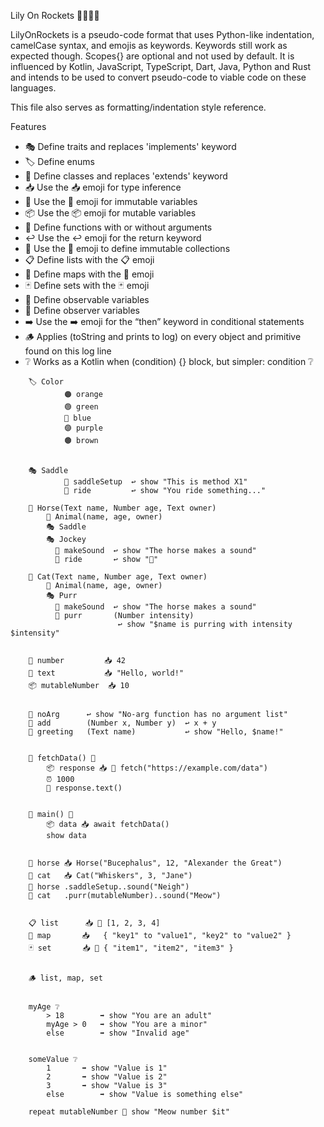 Lily On Rockets 👩‍🚀🔛🚀


LilyOnRockets is a pseudo-code format that uses Python-like indentation, camelCase syntax, and emojis as keywords. Keywords still work as expected though. Scopes{} are optional and not used by default. It is influenced by Kotlin, JavaScript, TypeScript, Dart, Java, Python and Rust and intends to be used to convert pseudo-code to viable code on these languages.

This file also serves as formatting/indentation style reference.

Features
- 🎭 Define traits and replaces 'implements' keyword
- 🏷️ Define enums
- 🧩 Define classes and replaces 'extends' keyword
- 📥 Use the 📥 emoji for type inference
- 🗿 Use the 🗿 emoji for immutable variables
- 📦 Use the 📦 emoji for mutable variables
- 🚀 Define functions with or without arguments
- ↩️ Use the ↩️ emoji for the return keyword
- 🔐 Use the 🔐 emoji to define immutable collections
- 📋 Define lists with the 📋 emoji
- 🔑 Define maps with the 🔑 emoji
- 🃏 Define sets with the 🃏 emoji
- 🚦 Define observable variables
- 🧐 Define observer variables
- ➡️ Use the ➡️ emoji for the “then” keyword in conditional statements
- 🪵 Applies (toString and prints to log) on every object and primitive found on this log line
- ❔ Works as a Kotlin when (condition) {} block, but simpler: condition ❔

```lily    
    🏷️ Color
    	    🟠 orange
    	    🟢 green
    	    🔵 blue
    	    🟣 purple
    	    🟤 brown


    🎭 Saddle
	        🚀 saddleSetup  ↩️ show "This is method X1"
	        🚀 ride         ↩️ show "You ride something..."
    
    🧩 Horse(Text name, Number age, Text owner)
    	🧩 Animal(name, age, owner)
        🎭 Saddle
        🎭 Jockey
          🚀 makeSound  ↩️ show "The horse makes a sound"
          🚀 ride       ↩️ show "🏇"
    
    🧩 Cat(Text name, Number age, Text owner)
        🧩 Animal(name, age, owner)
        🎭 Purr
          🚀 makeSound  ↩️ show "The horse makes a sound"
          🚀 purr       (Number intensity)
                        ↩️ show "$name is purring with intensity $intensity"
                          

    🗿 number         📥 42
    🗿 text           📥 "Hello, world!"
    📦 mutableNumber  📥 10
    
    
    🚀 noArg      ↩️ show "No-arg function has no argument list"
    🚀 add        (Number x, Number y)  ↩️ x + y
    🚀 greeting   (Text name)           ↩️ show "Hello, $name!"


    🚀 fetchData() 🚧
    	📦 response 📥 🚧 fetch("https://example.com/data")
    	⏰ 1000
    	📩 response.text()


    🚀 main() 🚧
    	📦 data 📥 await fetchData()
    	show data

    
    🗿 horse	📥 Horse("Bucephalus", 12, "Alexander the Great")
    🗿 cat	📥 Cat("Whiskers", 3, "Jane")   
    🗿 horse	.saddleSetup..sound("Neigh")
    🗿 cat	.purr(mutableNumber)..sound("Meow")
    
    
    📋 list		📥 🔐	[1, 2, 3, 4]
    🔑 map		📥	{ "key1" to "value1", "key2" to "value2" }
    🃏 set		📥 🔐	{ "item1", "item2", "item3" }
    
    
    🪵 list, map, set
    
    
    myAge ❔
        > 18		➡️ show "You are an adult"
        myAge > 0	➡️ show "You are a minor"
        else		➡️ show "Invalid age"
    
    
    someValue ❔
        1		➡️ show "Value is 1"
        2		➡️ show "Value is 2"
        3		➡️ show "Value is 3"
        else		➡️ show "Value is something else"
    
    repeat mutableNumber 🔁 show "Meow number $it"
      
